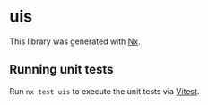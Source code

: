 # uis

This library was generated with [Nx](https://nx.dev).

## Running unit tests

Run `nx test uis` to execute the unit tests via [Vitest](https://vitest.dev/).
